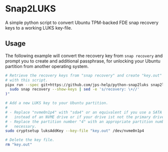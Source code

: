 # Snap2LUKS

A simple python script to convert Ubuntu TPM-backed FDE snap recovery keys to a
working LUKS key-file.

## Usage

The following example will convert the recovery key from `snap recovery` and
prompt you to create and additional passphrase, for unlocking your Ubuntu
partition from another operating system.

```bash
# Retrieve the recovery keys from "snap recovery" and create "key.out" file
# with this script.
pipx run --spec git+https://github.com/jps-help/python-snap2luks snap2luks --string "$(
  sudo snap recovery --show-keys | sed -e 's/recovery: \+//'
)"

# Add a new LUKS key to your Ubuntu partition.
#
# - Replace "nvme0n1p4" with "sda4" or an equivalent if you use a SATA drive
#   instead of an NVME drive or if your drive ist not the primary drive.
# - Replace the partition number "4" with an appropriate partition number if
#   necessary.
sudo cryptsetup luksAddKey --key-file "key.out" /dev/nvme0n1p4 

# Delete the key file.
rm "key.out"
```
